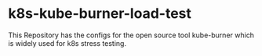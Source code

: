 # k8s-kube-burner-load-test
This Repository has the configs for the open source tool kube-burner which is widely used for k8s stress testing.
